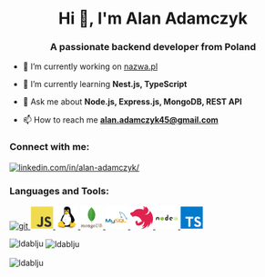 <h1 align="center">Hi 👋, I'm Alan Adamczyk</h1>
<h3 align="center">A passionate backend developer from Poland</h3>


- 🔭 I’m currently working on [nazwa.pl](https://nazwa.pl)

- 🌱 I’m currently learning **Nest.js, TypeScript**

- 💬 Ask me about **Node.js, Express.js, MongoDB, REST API**

- 📫 How to reach me **alan.adamczyk45@gmail.com**

<h3 align="left">Connect with me:</h3>
<p align="left">
<a href="https://linkedin.com/in/linkedin.com/in/alan-adamczyk/" target="blank"><img align="center" src="https://raw.githubusercontent.com/rahuldkjain/github-profile-readme-generator/master/src/images/icons/Social/linked-in-alt.svg" alt="linkedin.com/in/alan-adamczyk/" height="30" width="40" /></a>
</p>

<h3 align="left">Languages and Tools:</h3>
<p align="left"> <a href="https://git-scm.com/" target="_blank" rel="noreferrer"> <img src="https://www.vectorlogo.zone/logos/git-scm/git-scm-icon.svg" alt="git" width="40" height="40"/> </a> <a href="https://developer.mozilla.org/en-US/docs/Web/JavaScript" target="_blank" rel="noreferrer"> <img src="https://raw.githubusercontent.com/devicons/devicon/master/icons/javascript/javascript-original.svg" alt="javascript" width="40" height="40"/> </a> <a href="https://www.linux.org/" target="_blank" rel="noreferrer"> <img src="https://raw.githubusercontent.com/devicons/devicon/master/icons/linux/linux-original.svg" alt="linux" width="40" height="40"/> </a> <a href="https://www.mongodb.com/" target="_blank" rel="noreferrer"> <img src="https://raw.githubusercontent.com/devicons/devicon/master/icons/mongodb/mongodb-original-wordmark.svg" alt="mongodb" width="40" height="40"/> </a> <a href="https://www.mysql.com/" target="_blank" rel="noreferrer"> <img src="https://raw.githubusercontent.com/devicons/devicon/master/icons/mysql/mysql-original-wordmark.svg" alt="mysql" width="40" height="40"/> </a> <a href="https://nestjs.com/" target="_blank" rel="noreferrer"> <img src="https://raw.githubusercontent.com/devicons/devicon/master/icons/nestjs/nestjs-plain.svg" alt="nestjs" width="40" height="40"/> </a> <a href="https://nodejs.org" target="_blank" rel="noreferrer"> <img src="https://raw.githubusercontent.com/devicons/devicon/master/icons/nodejs/nodejs-original-wordmark.svg" alt="nodejs" width="40" height="40"/> </a> <a href="https://www.typescriptlang.org/" target="_blank" rel="noreferrer"> <img src="https://raw.githubusercontent.com/devicons/devicon/master/icons/typescript/typescript-original.svg" alt="typescript" width="40" height="40"/> </a> </p>

<p><img align="left" src="https://github-readme-stats.vercel.app/api/top-langs?username=ldablju&show_icons=true&locale=en&layout=compact" alt="ldablju" /></p>

<p>&nbsp;<img align="center" src="https://github-readme-stats.vercel.app/api?username=ldablju&show_icons=true&locale=en" alt="ldablju" /></p>

<p><img align="center" src="https://github-readme-streak-stats.herokuapp.com/?user=ldablju&" alt="ldablju" /></p>
